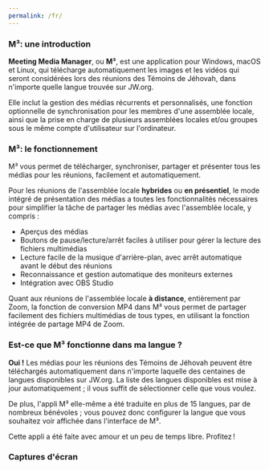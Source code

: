 ```yaml
---
permalink: /fr/
---
```

  
### M³: une introduction

**Meeting Media Manager**, ou **M³**, est une application pour Windows, macOS et Linux, qui télécharge automatiquement les images et les vidéos qui seront considérées lors des réunions des Témoins de Jéhovah, dans n'importe quelle langue trouvée sur JW.org.

Elle inclut la gestion des médias récurrents et personnalisés, une fonction optionnelle de synchronisation pour les membres d'une assemblée locale, ainsi que la prise en charge de plusieurs assemblées locales et/ou groupes sous le même compte d'utilisateur sur l'ordinateur.

### M³: le fonctionnement

M³ vous permet de télécharger, synchroniser, partager et présenter tous les médias pour les réunions, facilement et automatiquement.

Pour les réunions de l'assemblée locale **hybrides** ou **en présentiel**, le mode intégré de présentation des médias a toutes les fonctionnalités nécessaires pour simplifier la tâche de partager les médias avec l'assemblée locale, y compris :

- Aperçus des médias
- Boutons de pause/lecture/arrêt faciles à utiliser pour gérer la lecture des fichiers multimédias
- Lecture facile de la musique d'arrière-plan, avec arrêt automatique avant le début des réunions
- Reconnaissance et gestion automatique des moniteurs externes
- Intégration avec OBS Studio

Quant aux réunions de l'assemblée locale **à distance**, entièrement par Zoom, la fonction de conversion MP4 dans M³ vous permet de partager facilement des fichiers multimédias de tous types, en utilisant la fonction intégrée de partage MP4 de Zoom.

### Est-ce que M³ fonctionne dans ma langue ?

**Oui !** Les médias pour les réunions des Témoins de Jéhovah peuvent être téléchargés automatiquement dans n'importe laquelle des centaines de langues disponibles sur JW.org. La liste des langues disponibles est mise à jour automatiquement ; il vous suffit de sélectionner celle que vous voulez.

De plus, l'appli M³ elle-même a été traduite en plus de 15 langues, par de nombreux bénévoles ; vous pouvez donc configurer la langue que vous souhaitez voir affichée dans l'interface de M³.

Cette appli a été faite avec amour et un peu de temps libre. Profitez !

### Captures d'écran
